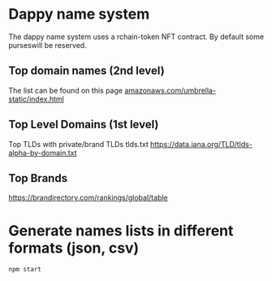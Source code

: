 
# Dappy name system

The dappy name system uses a rchain-token NFT contract. By default some purseswill be reserved.

## Top domain names (2nd level)

The list can be found on this page [amazonaws.com/umbrella-static/index.html](http://s3-us-west-1.amazonaws.com/umbrella-static/index.html)

## Top Level Domains (1st level)

Top TLDs with private/brand TLDs tlds.txt https://data.iana.org/TLD/tlds-alpha-by-domain.txt

## Top Brands

https://brandirectory.com/rankings/global/table

# Generate names lists in different formats (json, csv)

```sh
npm start
```